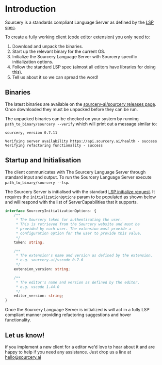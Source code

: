 # Introduction
Sourcery is a standards compliant Language Server as defined by the [LSP spec](https://microsoft.github.io/language-server-protocol/specifications/specification-current/).

To create a fully working client (code editor extension) you only need to:
1. Download and unpack the binaries.
2. Start up the relevant binary for the current OS.
3. Initialize the Sourcery Language Server with Sourcery specific initialization options.
4. Follow the standard LSP spec (almost all editors have libraries for doing this).
5. Tell us about it so we can spread the word!

## Binaries
The latest binaries are available on the [sourcery-ai/sourcery releases page](https://github.com/sourcery-ai/sourcery/releases/latest). Once downloaded they must be unpacked before they can be run.

The unpacked binaries can be checked on your system by running `path_to_binary/sourcery --verify` which will print out a message similar to:
```
sourcery, version 0.7.11

Verifying server availability https://api.sourcery.ai/health - success
Verifying refactoring functionality - success
```

## Startup and Initialisation
The client communicates with The Sourcery Language Server through standard input and output. To run the Sourcery Language Server execute `path_to_binary/sourcery --lsp`.

The Sourcery Server is initialised with the standard [LSP initialize request](https://microsoft.github.io/language-server-protocol/specifications/specification-current/#initialize). It requires the `initializationOptions` param to be populated as shown below and will respond with the list of ServerCapabilities that it supports.

```ts
interface SourceryInitializationOptions: {
    /**
     * The Sourcery token for authenticating the user.
     * This is retrieved from the Sourcery website and must be
     * provided by each user. The extension must provide a
     * configuration option for the user to provide this value.
     */
    token: string;

    /**
     * The extension's name and version as defined by the extension.
     * e.g. sourcery-ai/vscode 0.7.6
     */
    extension_version: string;

    /**
     * The editor's name and version as defined by the editor.
     * e.g. vscode 1.44.0
     */
    editor_version: string;
}
```

Once the Sourcery Language Server is initialized is will act in a fully LSP compliant manner providing refactoring suggestions and hover functionality.

## Let us know!
if you implement a new client for a editor we'd love to hear about it and are happy to help if you need any assistance. Just drop us a line at hello@sourcery.ai
